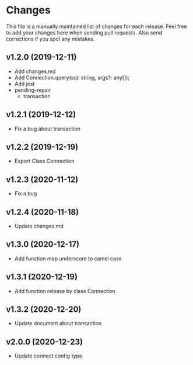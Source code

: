 # Changes

This file is a manually maintained list of changes for each release. Feel free
to add your changes here when sending pull requests. Also send corrections if
you spot any mistakes.

## v1.2.0 (2019-12-11)

* Add changes.md
* Add Connection.query(sql: string, args?: any[]);
* Add jest 
* pending-repair
  * transaction

## v1.2.1 (2019-12-12)

* Fix a bug about transaction

## v1.2.2 (2019-12-19)

* Export Class Connection

## v1.2.3 (2020-11-12)

* Fix a bug

## v1.2.4 (2020-11-18)

* Update changes.md

## v1.3.0 (2020-12-17)

* Add function map underscore to camel case

## v1.3.1 (2020-12-19)

* Add function release by class Connection

## v1.3.2 (2020-12-20)

* Update document about transaction

## v2.0.0 (2020-12-23)

* Update connect config type